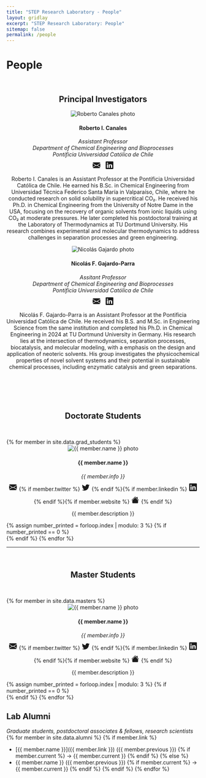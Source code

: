 ```yaml
---
title: "STEP Research Laboratory - People"
layout: gridlay
excerpt: "STEP Research Laboratory: People"
sitemap: false
permalink: /people
---
```


# People

<!-- TODO: To insert group 
{% for photo in site.data.photos %}
<div class="col-sm-12 clearfix" style="text-align: center; ">
<div style="display: flex; justify-content: center;">
<img class="group-pic" src="{{ site.url }}{{ site.baseurl }}/images/grouppic/{{ photo.name }}" alt="Group photo"/>
</div>
<i>{{ photo.description }}</i>
</div>
{% assign number_printed = forloop.index | modulo: 2 %}
{% if number_printed == 0 %}
</div>
<div class="row">
{% endif %}
{% endfor %}-->

<h2 style="text-align: center; padding-top: 30px">Principal Investigators</h2>
<div class="col-sm-6 clearfix" style="text-align: center; ">
<div style="text-align: center;">
<div class="image-cropper">
<img class="person-pic" src="{{ site.url }}{{ site.baseurl }}/images/teampic/Canales_Roberto.jpg" alt="Roberto Canales photo"/>
</div>
<h4><b>Roberto I. Canales</b></h4>
<i>Assistant Professor<br>
Department of Chemical Engineering and Bioprocesses <br>
Pontificia Universidad Católica de Chile <br></i>
<a href="mailto:rocanalesm@uc.cl"><svg xmlns="http://www.w3.org/2000/svg" width="20" height="20" style="margin-right: 5px; margin-left: 5px; margin-top: 10px"  fill="currentColor" class="bi bi-envelope-fill" viewBox="0 0 16 16"><path d="M.05 3.555A2 2 0 0 1 2 2h12a2 2 0 0 1 1.95 1.555L8 8.414zM0 4.697v7.104l5.803-3.558zM6.761 8.83l-6.57 4.027A2 2 0 0 0 2 14h12a2 2 0 0 0 1.808-1.144l-6.57-4.027L8 9.586zm3.436-.586L16 11.801V4.697z"/></svg></a>
<a href="https://www.linkedin.com/in/connorcoley/"><svg xmlns="http://www.w3.org/2000/svg" width="20" height="20" style="margin-right: 5px; margin-left: 5px; margin-top: 10px"  fill="currentColor" class="bi bi-linkedin" viewBox="0 0 16 16"><path d="M0 1.146C0 .513.526 0 1.175 0h13.65C15.474 0 16 .513 16 1.146v13.708c0 .633-.526 1.146-1.175 1.146H1.175C.526 16 0 15.487 0 14.854zm4.943 12.248V6.169H2.542v7.225zm-1.2-8.212c.837 0 1.358-.554 1.358-1.248-.015-.709-.52-1.248-1.342-1.248S2.4 3.226 2.4 3.934c0 .694.521 1.248 1.327 1.248zm4.908 8.212V9.359c0-.216.016-.432.08-.586.173-.431.568-.878 1.232-.878.869 0 1.216.662 1.216 1.634v3.865h2.401V9.25c0-2.22-1.184-3.252-2.764-3.252-1.274 0-1.845.7-2.165 1.193v.025h-.016l.016-.025V6.169h-2.4c.03.678 0 7.225 0 7.225z"/></svg></a>
<p>Roberto I. Canales is an Assistant Professor at the Pontificia Universidad Católica de Chile. He earned his B.Sc. in Chemical Engineering from Universidad Técnica Federico Santa María in Valparaíso, Chile, where he conducted research on solid solubility in supercritical CO₂. He received his Ph.D. in Chemical Engineering from the University of Notre Dame in the USA, focusing on the recovery of organic solvents from ionic liquids using CO₂ at moderate pressures. He later completed his postdoctoral training at the Laboratory of Thermodynamics at TU Dortmund University. His research combines experimental and molecular thermodynamics to address challenges in separation processes and green engineering.</p>
</div>
</div>

<div class="col-sm-6 clearfix" style="text-align: center; ">
<div style="text-align: center;">
<div class="image-cropper">
<img class="person-pic" src="{{ site.url }}{{ site.baseurl }}/images/teampic/Gajardo_Nicolas.JPG" alt="Nicolás Gajardo photo"/>
</div>
<h4><b>Nicolás F. Gajardo-Parra</b></h4>
<i>Assitant Professor<br>
Department of Chemical Engineering and Bioprocesses <br>
Pontificia Universidad Católica de Chile <br></i>
<a href="mailto:nfgajardo@uc.cl"><svg xmlns="http://www.w3.org/2000/svg" width="20" height="20" style="margin-right: 5px; margin-left: 5px; margin-top: 10px"  fill="currentColor" class="bi bi-envelope-fill" viewBox="0 0 16 16"><path d="M.05 3.555A2 2 0 0 1 2 2h12a2 2 0 0 1 1.95 1.555L8 8.414zM0 4.697v7.104l5.803-3.558zM6.761 8.83l-6.57 4.027A2 2 0 0 0 2 14h12a2 2 0 0 0 1.808-1.144l-6.57-4.027L8 9.586zm3.436-.586L16 11.801V4.697z"/></svg></a>
<a href="https://www.linkedin.com/in/nicol%C3%A1s-gajardo-parra-859133128/"><svg xmlns="http://www.w3.org/2000/svg" width="20" height="20" style="margin-right: 5px; margin-left: 5px; margin-top: 10px"  fill="currentColor" class="bi bi-linkedin" viewBox="0 0 16 16"><path d="M0 1.146C0 .513.526 0 1.175 0h13.65C15.474 0 16 .513 16 1.146v13.708c0 .633-.526 1.146-1.175 1.146H1.175C.526 16 0 15.487 0 14.854zm4.943 12.248V6.169H2.542v7.225zm-1.2-8.212c.837 0 1.358-.554 1.358-1.248-.015-.709-.52-1.248-1.342-1.248S2.4 3.226 2.4 3.934c0 .694.521 1.248 1.327 1.248zm4.908 8.212V9.359c0-.216.016-.432.08-.586.173-.431.568-.878 1.232-.878.869 0 1.216.662 1.216 1.634v3.865h2.401V9.25c0-2.22-1.184-3.252-2.764-3.252-1.274 0-1.845.7-2.165 1.193v.025h-.016l.016-.025V6.169h-2.4c.03.678 0 7.225 0 7.225z"/></svg></a>

<p>Nicolás F. Gajardo-Parra is an Assistant Professor at the Pontificia Universidad Católica de Chile. He received his B.S. and M.Sc. in Engineering Science from the same institution and completed his Ph.D. in Chemical Engineering in 2024 at TU Dortmund University in Germany. His research lies at the intersection of thermodynamics, separation processes, biocatalysis, and molecular modeling, with a emphasis on the design and application of neoteric solvents. His group investigates the physicochemical properties of novel solvent systems and their potential in sustainable chemical processes, including enzymatic catalysis and green separations.  </p><br><br>
</div>
</div>




<!-- Grad students -->

<h2 style="text-align: center; padding: 30px">Doctorate Students</h2>
<div class="row">
{% for member in site.data.grad_students %}
<div class="col-sm-4 clearfix" style="text-align: center; ">
<div style="display: flex; justify-content: center;">
<div class="image-cropper">
<img class="person-pic" src="{{ site.url }}{{ site.baseurl }}/images/teampic/{{ member.photo }}" alt="{{ member.name }} photo"/>
</div>
</div>
<h4><b>{{ member.name }}</b></h4>
<i>{{ member.info }} <br> </i>
<a href="mailto:{{ member.email }}"><svg xmlns="http://www.w3.org/2000/svg" width="20" height="20" style="margin-right: 5px; margin-left: 5px; margin-top: 10px" fill="currentColor" class="bi bi-envelope-fill" viewBox="0 0 16 16"><path d="M.05 3.555A2 2 0 0 1 2 2h12a2 2 0 0 1 1.95 1.555L8 8.414zM0 4.697v7.104l5.803-3.558zM6.761 8.83l-6.57 4.027A2 2 0 0 0 2 14h12a2 2 0 0 0 1.808-1.144l-6.57-4.027L8 9.586zm3.436-.586L16 11.801V4.697z"/></svg></a>{% if member.twitter %}<a href="{{ member.twitter }}"><svg xmlns="http://www.w3.org/2000/svg" width="20" height="20" style="margin-right: 5px; margin-left: 5px; margin-top: 10px" fill="currentColor" class="bi bi-twitter" viewBox="0 0 16 16"><path d="M5.026 15c6.038 0 9.341-5.003 9.341-9.334q.002-.211-.006-.422A6.7 6.7 0 0 0 16 3.542a6.7 6.7 0 0 1-1.889.518 3.3 3.3 0 0 0 1.447-1.817 6.5 6.5 0 0 1-2.087.793A3.286 3.286 0 0 0 7.875 6.03a9.32 9.32 0 0 1-6.767-3.429 3.29 3.29 0 0 0 1.018 4.382A3.3 3.3 0 0 1 .64 6.575v.045a3.29 3.29 0 0 0 2.632 3.218 3.2 3.2 0 0 1-.865.115 3 3 0 0 1-.614-.057 3.28 3.28 0 0 0 3.067 2.277A6.6 6.6 0 0 1 .78 13.58a6 6 0 0 1-.78-.045A9.34 9.34 0 0 0 5.026 15"/></svg></a>{% endif %}{% if member.linkedin %}<a href="{{ member.linkedin }}"><svg xmlns="http://www.w3.org/2000/svg" width="20" height="20" style="margin-right: 5px; margin-left: 5px; margin-top: 10px"  fill="currentColor" class="bi bi-linkedin" viewBox="0 0 16 16"><path d="M0 1.146C0 .513.526 0 1.175 0h13.65C15.474 0 16 .513 16 1.146v13.708c0 .633-.526 1.146-1.175 1.146H1.175C.526 16 0 15.487 0 14.854zm4.943 12.248V6.169H2.542v7.225zm-1.2-8.212c.837 0 1.358-.554 1.358-1.248-.015-.709-.52-1.248-1.342-1.248S2.4 3.226 2.4 3.934c0 .694.521 1.248 1.327 1.248zm4.908 8.212V9.359c0-.216.016-.432.08-.586.173-.431.568-.878 1.232-.878.869 0 1.216.662 1.216 1.634v3.865h2.401V9.25c0-2.22-1.184-3.252-2.764-3.252-1.274 0-1.845.7-2.165 1.193v.025h-.016l.016-.025V6.169h-2.4c.03.678 0 7.225 0 7.225z"/></svg></a>{% endif %}{% if member.website %}<a href="{{ member.website }}"><svg xmlns="http://www.w3.org/2000/svg" width="20" height="20" style="margin-right: 5px; margin-left: 5px; margin-top: 10px" fill="currentColor" class="bi bi-house-fill" viewBox="0 0 16 16"><path d="M8.707 1.5a1 1 0 0 0-1.414 0L.646 8.146a.5.5 0 0 0 .708.708L8 2.207l6.646 6.647a.5.5 0 0 0 .708-.708L13 5.793V2.5a.5.5 0 0 0-.5-.5h-1a.5.5 0 0 0-.5.5v1.293z"/><path d="m8 3.293 6 6V13.5a1.5 1.5 0 0 1-1.5 1.5h-9A1.5 1.5 0 0 1 2 13.5V9.293z"/></svg></a>{% endif %}
<p>{{ member.description }}</p>
</div>
{% assign number_printed = forloop.index | modulo: 3 %}
{% if number_printed == 0 %}
</div>
<div class="row">
{% endif %}
{% endfor %}
</div>

---
<h2 style="text-align: center; padding: 30px">Master Students</h2>
<div class="row">
{% for member in site.data.masters %}
<div class="col-sm-4 clearfix" style="text-align: center; ">
<div style="display: flex; justify-content: center;">
<div class="image-cropper">
<img class="person-pic" src="{{ site.url }}{{ site.baseurl }}/images/teampic/{{ member.photo }}" alt="{{ member.name }} photo"/>
</div>
</div>
<h4><b>{{ member.name }}</b></h4>
<i>{{ member.info }} <br> </i>
<a href="mailto:{{ member.email }}"><svg xmlns="http://www.w3.org/2000/svg" width="20" height="20" style="margin-right: 5px; margin-left: 5px; margin-top: 10px" fill="currentColor" class="bi bi-envelope-fill" viewBox="0 0 16 16"><path d="M.05 3.555A2 2 0 0 1 2 2h12a2 2 0 0 1 1.95 1.555L8 8.414zM0 4.697v7.104l5.803-3.558zM6.761 8.83l-6.57 4.027A2 2 0 0 0 2 14h12a2 2 0 0 0 1.808-1.144l-6.57-4.027L8 9.586zm3.436-.586L16 11.801V4.697z"/></svg></a>{% if member.twitter %}<a href="{{ member.twitter }}"><svg xmlns="http://www.w3.org/2000/svg" width="20" height="20" style="margin-right: 5px; margin-left: 5px; margin-top: 10px" fill="currentColor" class="bi bi-twitter" viewBox="0 0 16 16"><path d="M5.026 15c6.038 0 9.341-5.003 9.341-9.334q.002-.211-.006-.422A6.7 6.7 0 0 0 16 3.542a6.7 6.7 0 0 1-1.889.518 3.3 3.3 0 0 0 1.447-1.817 6.5 6.5 0 0 1-2.087.793A3.286 3.286 0 0 0 7.875 6.03a9.32 9.32 0 0 1-6.767-3.429 3.29 3.29 0 0 0 1.018 4.382A3.3 3.3 0 0 1 .64 6.575v.045a3.29 3.29 0 0 0 2.632 3.218 3.2 3.2 0 0 1-.865.115 3 3 0 0 1-.614-.057 3.28 3.28 0 0 0 3.067 2.277A6.6 6.6 0 0 1 .78 13.58a6 6 0 0 1-.78-.045A9.34 9.34 0 0 0 5.026 15"/></svg></a>{% endif %}{% if member.linkedin %}<a href="{{ member.linkedin }}"><svg xmlns="http://www.w3.org/2000/svg" width="20" height="20" style="margin-right: 5px; margin-left: 5px; margin-top: 10px"  fill="currentColor" class="bi bi-linkedin" viewBox="0 0 16 16"><path d="M0 1.146C0 .513.526 0 1.175 0h13.65C15.474 0 16 .513 16 1.146v13.708c0 .633-.526 1.146-1.175 1.146H1.175C.526 16 0 15.487 0 14.854zm4.943 12.248V6.169H2.542v7.225zm-1.2-8.212c.837 0 1.358-.554 1.358-1.248-.015-.709-.52-1.248-1.342-1.248S2.4 3.226 2.4 3.934c0 .694.521 1.248 1.327 1.248zm4.908 8.212V9.359c0-.216.016-.432.08-.586.173-.431.568-.878 1.232-.878.869 0 1.216.662 1.216 1.634v3.865h2.401V9.25c0-2.22-1.184-3.252-2.764-3.252-1.274 0-1.845.7-2.165 1.193v.025h-.016l.016-.025V6.169h-2.4c.03.678 0 7.225 0 7.225z"/></svg></a>{% endif %}{% if member.website %}<a href="{{ member.website }}"><svg xmlns="http://www.w3.org/2000/svg" width="20" height="20" style="margin-right: 5px; margin-left: 5px; margin-top: 10px" fill="currentColor" class="bi bi-house-fill" viewBox="0 0 16 16"><path d="M8.707 1.5a1 1 0 0 0-1.414 0L.646 8.146a.5.5 0 0 0 .708.708L8 2.207l6.646 6.647a.5.5 0 0 0 .708-.708L13 5.793V2.5a.5.5 0 0 0-.5-.5h-1a.5.5 0 0 0-.5.5v1.293z"/><path d="m8 3.293 6 6V13.5a1.5 1.5 0 0 1-1.5 1.5h-9A1.5 1.5 0 0 1 2 13.5V9.293z"/></svg></a>{% endif %}
<p>{{ member.description }}</p>
</div>
{% assign number_printed = forloop.index | modulo: 3 %}
{% if number_printed == 0 %}
</div>
<div class="row">
{% endif %}
{% endfor %}
</div>

## Lab Alumni
<i>Graduate students, postdoctoral associates & fellows, research scientists</i>
{% for member in site.data.alumni %}
{% if member.link %}
- [{{ member.name }}]({{ member.link }}) ({{ member.previous }}) {% if member.current %} &rarr; {{ member.current }} {% endif %}
{% else %}
- {{ member.name }} ({{ member.previous }}) {% if member.current %} &rarr; {{ member.current }} {% endif %}
{% endif %}
{% endfor %}
